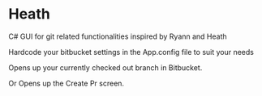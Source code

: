 # Heath

C# GUI for git related functionalities inspired by
Ryann and Heath

Hardcode your bitbucket settings in the App.config file to suit your needs

Opens up your currently checked out branch in Bitbucket.

Or Opens up the Create Pr screen.